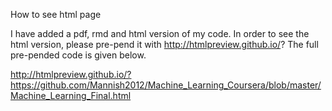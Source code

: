How to see html page

I have added a pdf, rmd and html version of my code. In order to see the html version, please pre-pend it with http://htmlpreview.github.io/? The full pre-pended code is given below.  


http://htmlpreview.github.io/?https://github.com/Mannish2012/Machine_Learning_Coursera/blob/master/Machine_Learning_Final.html
